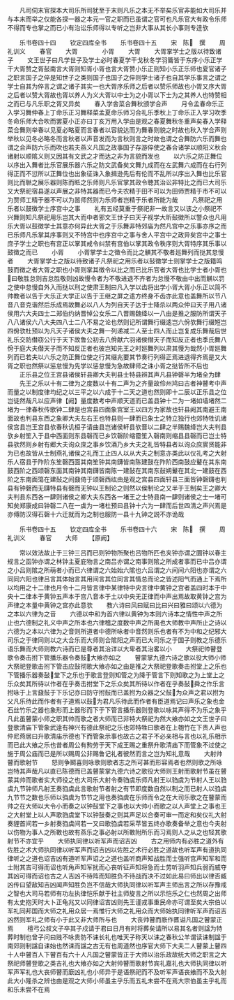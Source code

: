 <!-- { "loadSidebar": true } -->
　　凡司伺末官探本大司乐所司犹至于末则凡乐之本无不举矣乐官非能如大司乐并与本末而举之仅能各探一器之本元一官之职而已虽谓之官可也凡乐官大有政令乐师不得而专也掌之而已小有治讼乐师得以专听之岂非大事从其长小事则专逹欤

　　乐书卷四十四
　　钦定四库全书
　　乐书卷四十五
　　宋　陈　撰
　　周礼训义
　　春官
　　大胥　　　　小胥
　　大胥
　　大胥掌学士之版以待致诸子
　　文王世子曰凡学世子及学士必时春夏学干戈秋冬学羽籥皆于东序小乐正学干大胥赞之胥鼔南言大胥则知胥小胥也言大胥赞小乐正则知小乐正乐师也夏官诸子之职言国子之倅是知世子之类则国子也国子之倅则学士诸子也自其学乐事言之谓之学士自其为倅言之谓之诸子其实一也大胥序乐师之后者以赞乐师故也小胥又序大胥之后者以赞大胥故也胥以养人为义大胥以中士为之小胥以下士为之其养人也特赞相之而已与凡乐职之胥又异矣
　　春入学舎菜合舞秋颁学合声
　　月令孟春命乐正入学习舞仲春上丁命乐正习舞释菜孟夏命乐师习合礼乐季秋上丁命乐正入学习吹季冬命乐师大合吹而罢夏小正亦曰丁亥万用入学由是观之春夏舞秋冬重声矣春入学释菜合舞则举春以见夏必略夏而言春者以容貌达而为舞春则貌之时故也秋入学合声则举秋以见冬必略冬而言秋者以声音发而为言秋则言之时故也谓之合舞防六乐而舞也谓之合声防六乐而吹也若夫燕义凡国之政事国子存游倅使之春合诸学以顺阳义秋合诸射以顺隂义则又因其有文武之才而达之非为言貌而发也
　　以六乐之防正舞位以序出入舞者比乐官展乐器六乐之防文武备矣文舞九成而在左武舞六成而在右行列得正而不愆所以正舞位也出象征诛入象揖逊先后有伦而不乱所以序出入舞也比乐官则比而聮之展乐器则陈而眡之乐师则凡乐官掌其政令聴其治讼非特比之而已大司乐又大祭祀宿县遂以声展之非特其器而已今夫农精于田不可以为田师贾精于市不可以为贾师工精于器不可以为噐师然则为乐师者岂精于乐者所能为哉
　　凡祭祀之用乐者以鼓徴学士序宫中之事
　　礼有五经莫重于祭祀非一故言又以该之小祭祀不兴舞则知凡祭祀用乐岂其大而中者邪文王世子曰天子视学大昕鼔徴所以警众也凡用乐大胥以鼓徴学士其意亦何异此大胥之于乐舞非特郊庙为然凡宫中之乐事亦序之而已乐师凡乐掌其序事则又不特宫中也序宫中之事与舍人平宫中之政异矣宫中之事士庶子学士之职也有宫正以掌其戒令纠禁有宫伯以掌其政令秩序则大胥特序其乐事以鼓徴之而已
　　小胥
　　小胥掌学士之徴令而比之觵其不敬者廵舞列而挞其怠慢者
　　大胥掌学士之版以待致诸子凡祭祀之用乐者以鼔徴学士则掌学士之版籍鸣鼓而徴之者大胥之职也小胥则掌其徴令以比之而已比乐官者大胥也比学士者小胥也曰敬胜怠则吉怠胜敬则凶故慢令者为不敬进退不齐者为怠慢不敬由中出而觵以罚之使中怠慢自外入而挞以刑之使肃王制曰凡入学以齿将出学小胥大胥小乐正以简不帅教者以告于大乐正大学正以告于王继之屏之逺方终身不齿亦此意也盖舞所以节八音八音克谐然后乐成焉故舞必以八人为列自天子达于士降杀以两众仲曰天子用八诸侯用六大夫四士二郑伯约纳晋悼公女乐二八晋赐魏绛以一八由是推之服防所谓天子八八诸侯六八大夫四八士二八不易之论也然则记所谓舞行缀逺岂六佾欤舞行缀短岂四佾欤杜预以为凡天子诸侯大夫之舞一列递减二人至士四人而止岂复成乐舞哉后世礼乐交防僣窃公行于天下故鲁公初去八佾献六羽诸侯僣天子而知反正者也季氏舞八佾于庭大夫僣天子而不知反正者也彼岂知先王之时廵舞列以肃其慢为哉然小胥廵舞列而已若夫以六乐之防正舞位使之行其缀兆要其节奏行列得正焉进退得齐焉是又大胥之职也然祭以惩怠慢为先学以惩怠慢为急故肆师之诛小胥之挞皆所不后也
　　正乐县之位王宫县诸侯轩县卿大夫判县士特县辨其声凡县钟磬半为堵全为肆
　　先王之乐以十有二律为之度数以十有二声为之齐量故伶州鸠曰古者神瞽考中声而量之以制度律均纪之以三平之以六成于十二天之道也然则即十二辰以正乐县之位岂徒然哉凡以应声律【阙】量度数考中声顺天道而已盖县钟十二为一堵如墙堵然二堵为一律春秋传歌钟二肆是也宫县四面象宫室王以四方为家故也轩县阙其南避王南面故也判县东西之象卿大夫左右王也特县则一肆而已象士之特立独行也郊特牲讥诸侯宫县岂王宫县欤春秋讥桓子请曲县岂诸侯轩县欤晋以二肆之半赐魏绛岂大夫判县欤乡射笙入于县中西面则东县磬而已乡饮磬阶缩霤笙入磬南则缩县县磬而已岂士特县欤然则乡射有郷大夫询众庶之事乡饮酒乃乡大夫之礼皆特县者以询众庶賔贤能非为已也故皆从士制燕礼诸侯之礼而工止四人以从大夫之制意亦类此以仪礼考之大射乐人宿县于阼阶东笙磬西面其南笙钟其南鑮皆南陈建鼓在阼阶西南鼓应鼙在其东南鼓西阶之西颂磬东面其南钟其南鑮皆南陈一建鼔在其南东鼔朔鼙在其北一建鼓在西阶之东南面簜在建鼔之间鼗倚于颂磬西纮由是观之宫县四面轩县三面皆钟磬鑮也判县有钟磬而无鑮特县有磬而无钟以王制论之则然以侯制论之又半于王制矣王之卿大夫判县东西各一肆则诸侯之卿大夫东西各一堵王之士特县南一肆则诸侯之士一堵可知矣郑康成曰钟磬二八在一虡为一堵杜预曰县钟十六为一肆而后世四清之声兴焉是亦傅防汉得石磬十六迁就而为之制也服防一县十九钟之説不亦诡哉

　　乐书卷四十五
　　钦定四库全书
　　乐书卷四十六
　　宋　陈　撰
　　周礼训义
　　春官
　　大师
　　【原阙】



　　常以效法故止于三钟三吕而已则钟物所聚也吕物所匹也夹钟亦谓之圜钟以春主规言之函钟亦谓之林钟主夏庇物言之南吕亦谓之南事则隂之所成者事而已中吕亦谓之小吕则隂之所萌者小而已六律谓之六始始六隂也六吕谓之六间间六阳也亦谓之六同同六阳也律吕言其体始言其用间言其位同言其情总而论之皆述阳气而通上下焉所以均用之十二律也月令十二月皆言律中某律特中央言律中黄钟之宫者盖四时本于中央十二律本于黄钟五声本于宫八音本于土以中央无正律而中声出焉故取黄钟之宫为声律之本量中黄钟之宫亦此意欤
　　教六诗曰风曰赋曰比曰兴曰雅曰颂以六德为之本以六律为之音
　　六德以中和为首六律以黄钟为本则六诗本之情性中声之所止也六德制之礼义中声之所本也六律稽之度数中声之所禺也大师教中声所止之诗以六德为之本以六律为之音则所道者中德所咏者中音然则乐也者有不为中和之纪邪大司乐之于律同则以之大合乐而大师则合隂阳之声而已大司乐之于国子则教之乐德乐语乐舞而大师则教六诗而已是尊者其治详以大卑者其治畧以小
　　大祭祀帅瞽登歌令奏击拊下管播乐器令奏鼔大飨亦如之
　　瞽蒙掌九德六诗之歌以役大师小师大祭祀登歌击拊下管击应鼔彻歌大飨亦如之由是推之大祭祀登歌奏击拊堂上之乐也下管播乐器奏鼔堂下之乐也于歌言登则知管之为降于管言下则知歌之为上堂上之乐众矣其所待以作者在乎奏击拊堂下之乐众矣其所待以作者在乎奏鼔舜之作乐言拊咏于上言鼗鼔于下乐记亦曰防守拊鼔而已盖拊为众器之父鼔为众声之君以拊为父凡乐待此而作者有子道焉以鼔为君凡乐待此而作者有臣道焉记曰声乐之象也金石丝竹乐之器也象形而上器形而下于下管言播乐器则登歌以咏其声得不为乐之象乎凡此虽瞽蒙小师之职其帅而歌之者大师而已非特大祭祀为然大飨亦如之文王世子曰登歌清庙下管象武逹有神兴有德此祭祀之乐也郊特牲曰歌者在上匏竹在下贵人声也仲尼燕居曰升歌清庙示德也下而管象示事也故古之君子不必亲相与言也以礼乐相示而已此大飨之乐也昔者周公有勲劳于天下成王赐之重祭升歌清庙下而管象不过使之施于周公庙而已是所以赐周公非赐鲁记礼者彼然而言之岂为知礼意哉
　　大射帅瞽而歌射节
　　怒则争鬭喜则咏歌则歌者志之所可甚而形容焉者也然则歌之所咏岂特其声哉凡以直已陈德而已盖瞽蒙掌九德六诗之歌役大师则王射而歌射节虽在瞽蒙其帅而歌者实大师役之也大司乐大射令奏驺虞乐师凡射王以驺虞为节射人王以驺虞九节钟师凡射王奏驺虞此言歌射节者射之有节即度数自然以制之而已射人以驺虞九节节之数也乐师以驺虞为节节之用也奏驺虞在乐师而令之在大司乐歌之在瞽蒙而帅之在大师以大令小而奏之以钟鼔堂下之事也以大帅小而歌之以人声堂上之事也王之大射堂上以人声歌驺虞堂下以钟鼔奏之则其声足以合奏可审一而定和矣仪礼大射奏貍首间若一乡射奏驺虞间若一又曰歌驺虞若采苹皆五终亦歌奏备举之意也今夫射以伤物为事人之所斁也故有燕乐之事必射以所斁附所乐而习焉则人之从之也轻其歌射节不亦宜乎
　　大师执同律以听军声而诏吉凶
　　古之用师内有必胜之道外有佐胜之术大师执同律以听军声而诏吉凶以佐胜之术行必胜之道故也听军声有道执同律听之之道也诏吉凶有道听军声诏之之道也盖听商声知战胜而士强听宫声知军和而士附其吉可得而诏也听角声知军扰而心丧听征声知将急而士劳听羽声知兵弱而威夺其凶可得而诏也古之人吉凶不待阵而知胜负不待战而决不过如此易曰师出以律否臧凶传曰望敌知吉凶闻声知胜负岂不信哉大师执同律以听军声主师出言之所以存豫戒之智也大司马若师有功左执律恺乐献于社主师旋言之所以示恺乐之仁也然周之出师有太史抱天时大卜正龟兆又以同律诏吉凶则先王谨戎事重民命亦可谓至矣大宗伯以军礼同邦国而大师之礼用众居一焉惟行大师之礼用众而大师始执同律听军声而诏吉凶然则军礼之师有小于此又非大师所与也
　　大丧帅瞽而廞作匶谥凡国之瞽蒙正焉
　　檀弓公叔文子卒其子戍请于君曰日月有时将葬矣请所以易其名者则諡为特葬时制也曾子问曰贱不咏贵防不诔长礼也唯天子称天以诔之春秋公羊谓读诔制諡于南郊则制諡自诔始也然诔而諡之古无有也周道然也序官大师下大夫二人瞽蒙上瞽四十人中瞽百人下瞽百有六十人凡国之瞽蒙皆正于大师以治乐政故统大师之职言之大祭祀师瞽登歌之类吉礼也大飨亦如之大射帅瞽而歌射节宾礼嘉礼也大师执同律以听军声军礼也大丧师瞽而廞凶礼也小师异于是语祭祀而不及听军声语丧飨而不及大射此大小隆杀之辨也由是观之大师小师虽主乎乐而五礼未尝不在焉大宗伯虽主乎礼而和乐未尝不在焉

